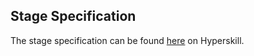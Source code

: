 ## Stage Specification

The stage specification can be found [here](https://hyperskill.org/projects/90/stages/500/implement) on Hyperskill.